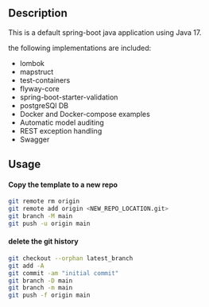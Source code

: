 #

## Description
This is a default spring-boot java application using Java 17.

the following implementations are included:
- lombok
- mapstruct
- test-containers
- flyway-core
- spring-boot-starter-validation
- postgreSQl DB
- Docker and Docker-compose examples
- Automatic model auditing
- REST exception handling
- Swagger

## Usage

#### Copy the template to a new repo
```bash
git remote rm origin
git remote add origin <NEW_REPO_LOCATION.git>
git branch -M main
git push -u origin main
```

#### delete the git history 
```bash
git checkout --orphan latest_branch
git add -A
git commit -am "initial commit"
git branch -D main
git branch -m main
git push -f origin main
```